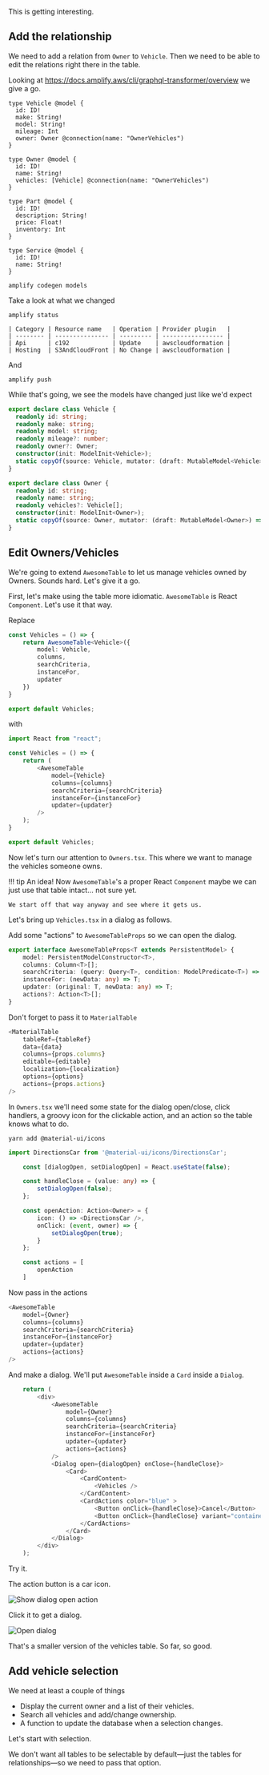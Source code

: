 This is getting interesting. 

## Add the relationship

We need to add a relation from `Owner` to `Vehicle`. Then we need to be able to edit the relations right there in the table.

Looking at <https://docs.amplify.aws/cli/graphql-transformer/overview> we give a go.

```
type Vehicle @model {
  id: ID!
  make: String!
  model: String!
  mileage: Int
  owner: Owner @connection(name: "OwnerVehicles")
}

type Owner @model {
  id: ID!
  name: String!
  vehicles: [Vehicle] @connection(name: "OwnerVehicles")
}

type Part @model {
  id: ID!
  description: String!
  price: Float!
  inventory: Int
}

type Service @model {
  id: ID!
  name: String!
}
```

```shell
amplify codegen models
```

Take a look at what we changed

```shell
amplify status
```

```
| Category | Resource name   | Operation | Provider plugin   |
| -------- | --------------- | --------- | ----------------- |
| Api      | c192            | Update    | awscloudformation |
| Hosting  | S3AndCloudFront | No Change | awscloudformation |
```

And

```shell
amplify push
```

While that's going, we see the models have changed just like we'd expect

```typescript
export declare class Vehicle {
  readonly id: string;
  readonly make: string;
  readonly model: string;
  readonly mileage?: number;
  readonly owner?: Owner;
  constructor(init: ModelInit<Vehicle>);
  static copyOf(source: Vehicle, mutator: (draft: MutableModel<Vehicle>) => MutableModel<Vehicle> | void): Vehicle;
}

export declare class Owner {
  readonly id: string;
  readonly name: string;
  readonly vehicles?: Vehicle[];
  constructor(init: ModelInit<Owner>);
  static copyOf(source: Owner, mutator: (draft: MutableModel<Owner>) => MutableModel<Owner> | void): Owner;
}
```

## Edit Owners/Vehicles

We're going to extend `AwesomeTable` to let us manage vehicles owned by Owners. Sounds hard. Let's give it a go.

First, let's make using the table more idiomatic. `AwesomeTable` is React `Component`. Let's use it that way.

Replace

```typescript
const Vehicles = () => {
    return AwesomeTable<Vehicle>({
        model: Vehicle,
        columns,
        searchCriteria,
        instanceFor,
        updater
    })
}

export default Vehicles;
```

with

```typescript
import React from "react";
```

```typescript
const Vehicles = () => {
    return (
        <AwesomeTable
            model={Vehicle}
            columns={columns}
            searchCriteria={searchCriteria}
            instanceFor={instanceFor}
            updater={updater}
        />
    );
}

export default Vehicles;
```

Now let's turn our attention to `Owners.tsx`. This where we want to manage the vehicles someone owns.

!!! tip
    An idea! Now `AwesomeTable`'s a proper React `Component` maybe we can just use that table intact... not sure yet.

    We start off that way anyway and see where it gets us.
 
Let's bring up `Vehicles.tsx` in a dialog as follows.

Add some "actions" to `AwesomeTableProps` so we can open the dialog. 

```typescript hl_lines="8"
export interface AwesomeTableProps<T extends PersistentModel> {
    model: PersistentModelConstructor<T>,
    columns: Column<T>[];
    searchCriteria: (query: Query<T>, condition: ModelPredicate<T>) => ModelPredicate<T>
    instanceFor: (newData: any) => T;
    updater: (original: T, newData: any) => T;
    actions?: Action<T>[];
}
```

Don't forget to pass it to `MaterialTable`

```typescript hl_lines=""
<MaterialTable
    tableRef={tableRef}
    data={data}
    columns={props.columns}
    editable={editable}
    localization={localization}
    options={options}
    actions={props.actions}
/>
```

In `Owners.tsx` we'll need some state for the dialog open/close, click handlers, a groovy icon for the clickable action, and an action so the table knows what to do.

```shell
yarn add @material-ui/icons
```

```typescript
import DirectionsCar from '@material-ui/icons/DirectionsCar';
```

```typescript
    const [dialogOpen, setDialogOpen] = React.useState(false);

    const handleClose = (value: any) => {
        setDialogOpen(false);
    };

    const openAction: Action<Owner> = {
        icon: () => <DirectionsCar />,
        onClick: (event, owner) => {
            setDialogOpen(true);
        }
    };

    const actions = [
        openAction
    ]
```

Now pass in the actions

```typescript
<AwesomeTable
    model={Owner}
    columns={columns}
    searchCriteria={searchCriteria}
    instanceFor={instanceFor}
    updater={updater}
    actions={actions}
/>
```
And make a dialog. We'll put `AwesomeTable` inside a `Card` inside a `Dialog`.

```typescript
    return (
        <div>
            <AwesomeTable
                model={Owner}
                columns={columns}
                searchCriteria={searchCriteria}
                instanceFor={instanceFor}
                updater={updater}
                actions={actions}
            />
            <Dialog open={dialogOpen} onClose={handleClose}>
                <Card>
                    <CardContent>
                        <Vehicles />
                    </CardContent>
                    <CardActions color="blue" >
                        <Button onClick={handleClose}>Cancel</Button>
                        <Button onClick={handleClose} variant="contained">Save</Button>
                    </CardActions>
                </Card>
            </Dialog>
        </div>
    );
```

Try it.

The action button is a car icon.

![Show dialog open action](./assets/screenshots/show-action.png)

Click it to get a dialog.

![Open dialog](./assets/screenshots/show-dialog.png)

That's a smaller version of the vehicles table. So far, so good.

## Add vehicle selection

We need at least a couple of things

* Display the current owner and a list of their vehicles.
* Search all vehicles and add/change ownership.
* A function to update the database when a selection changes.

Let's start with selection.

We don't want all tables to be selectable by default—just the tables for relationships—so we need to pass that option.


